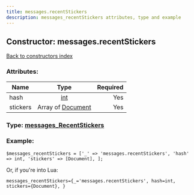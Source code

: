 ```yaml
---
title: messages.recentStickers
description: messages_recentStickers attributes, type and example
---
```

## Constructor: messages.recentStickers  
[Back to constructors index](index.md)



### Attributes:

| Name     |    Type       | Required |
|----------|:-------------:|---------:|
|hash|[int](../types/int.md) | Yes|
|stickers|Array of [Document](../types/Document.md) | Yes|



### Type: [messages\_RecentStickers](../types/messages_RecentStickers.md)


### Example:

```
$messages_recentStickers = ['_' => 'messages.recentStickers', 'hash' => int, 'stickers' => [Document], ];
```  

Or, if you're into Lua:  


```
messages_recentStickers={_='messages.recentStickers', hash=int, stickers={Document}, }

```


